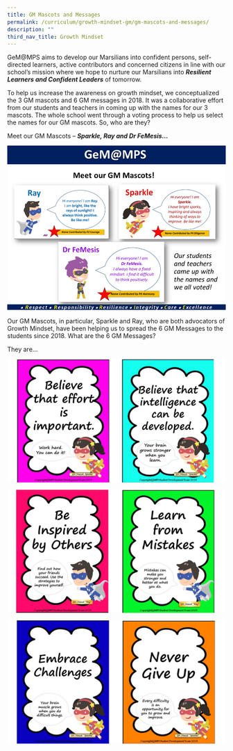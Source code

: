 ```yaml
---
title: GM Mascots and Messages
permalink: /curriculum/growth-mindset-gm/gm-mascots-and-messages/
description: ""
third_nav_title: Growth Mindset
---
```

GeM@MPS aims to develop our Marsilians into confident persons, self-directed learners, active contributors and concerned citizens in line with our school’s mission where we hope to nurture our Marsilians into **_Resilient Learners and Confident Leaders_** of tomorrow.

To help us increase the awareness on growth mindset, we conceptualized the 3 GM mascots and 6 GM messages in 2018. It was a collaborative effort from our students and teachers in coming up with the names for our 3 mascots. The whole school went through a voting process to help us select the names for our GM mascots. So, who are they?

Meet our GM Mascots – **_Sparkle, Ray and Dr FeMesis…_**

![](/images/CCE/gm%20mascots%201.JPG)

Our GM Mascots, in particular, Sparkle and Ray, who are both advocators of Growth Mindset, have been helping us to spread the 6 GM Messages to the students since 2018. What are the 6 GM Messages?

They are…

![](/images/CCE/gm%20messages%201.jpg)

![](/images/CCE/gm%20messages%202.jpg)

![](/images/CCE/gm%20messages%203.jpg)